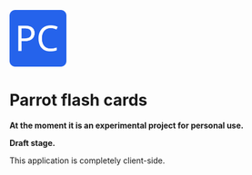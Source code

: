 [<img src="/public/favicon/android-chrome-192x192.png" width=100 height=100 alt="logo">](https://whitegloom.github.io/parrot-cards/)

# Parrot flash cards

**At the moment it is an experimental project for personal use.**

**Draft stage.**

This application is completely client-side.